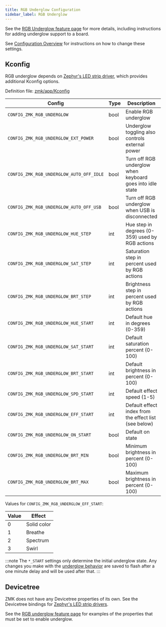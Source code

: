 ```yaml
---
title: RGB Underglow Configuration
sidebar_label: RGB Underglow
---
```


See the [RGB Underglow feature page](../features/underglow.md) for more details, including instructions for adding underglow support to a board.

See [Configuration Overview](index.md) for instructions on how to change these settings.

## Kconfig

RGB underglow depends on [Zephyr's LED strip driver](https://github.com/zephyrproject-rtos/zephyr/tree/main/drivers/led_strip), which provides additional Kconfig options.

Definition file: [zmk/app/Kconfig](https://github.com/zmkfirmware/zmk/blob/main/app/Kconfig)

| Config                                   | Type | Description                                               | Default |
| ---------------------------------------- | ---- | --------------------------------------------------------- | ------- |
| `CONFIG_ZMK_RGB_UNDERGLOW`               | bool | Enable RGB underglow                                      | n       |
| `CONFIG_ZMK_RGB_UNDERGLOW_EXT_POWER`     | bool | Underglow toggling also controls external power           | y       |
| `CONFIG_ZMK_RGB_UNDERGLOW_AUTO_OFF_IDLE` | bool | Turn off RGB underglow when keyboard goes into idle state | n       |
| `CONFIG_ZMK_RGB_UNDERGLOW_AUTO_OFF_USB`  | bool | Turn off RGB underglow when USB is disconnected           | n       |
| `CONFIG_ZMK_RGB_UNDERGLOW_HUE_STEP`      | int  | Hue step in degrees (0-359) used by RGB actions           | 10      |
| `CONFIG_ZMK_RGB_UNDERGLOW_SAT_STEP`      | int  | Saturation step in percent used by RGB actions            | 10      |
| `CONFIG_ZMK_RGB_UNDERGLOW_BRT_STEP`      | int  | Brightness step in percent used by RGB actions            | 10      |
| `CONFIG_ZMK_RGB_UNDERGLOW_HUE_START`     | int  | Default hue in degrees (0-359)                            | 0       |
| `CONFIG_ZMK_RGB_UNDERGLOW_SAT_START`     | int  | Default saturation percent (0-100)                        | 100     |
| `CONFIG_ZMK_RGB_UNDERGLOW_BRT_START`     | int  | Default brightness in percent (0-100)                     | 100     |
| `CONFIG_ZMK_RGB_UNDERGLOW_SPD_START`     | int  | Default effect speed (1-5)                                | 3       |
| `CONFIG_ZMK_RGB_UNDERGLOW_EFF_START`     | int  | Default effect index from the effect list (see below)     | 0       |
| `CONFIG_ZMK_RGB_UNDERGLOW_ON_START`      | bool | Default on state                                          | y       |
| `CONFIG_ZMK_RGB_UNDERGLOW_BRT_MIN`       | bool | Minimum brightness in percent (0-100)                     | 0       |
| `CONFIG_ZMK_RGB_UNDERGLOW_BRT_MAX`       | bool | Maximum brightness in percent (0-100)                     | 100     |

Values for `CONFIG_ZMK_RGB_UNDERGLOW_EFF_START`:

| Value | Effect      |
| ----- | ----------- |
| 0     | Solid color |
| 1     | Breathe     |
| 2     | Spectrum    |
| 3     | Swirl       |

:::note
The `*_START` settings only determine the initial underglow state. Any changes you make with the [underglow behavior](../behaviors/underglow.md) are saved to flash after a one minute delay and will be used after that.
:::

## Devicetree

ZMK does not have any Devicetree properties of its own. See the Devicetree bindings for [Zephyr's LED strip drivers](https://github.com/zephyrproject-rtos/zephyr/tree/main/dts/bindings/led_strip).

See the [RGB underglow feature page](../features/underglow.md) for examples of the properties that must be set to enable underglow.
